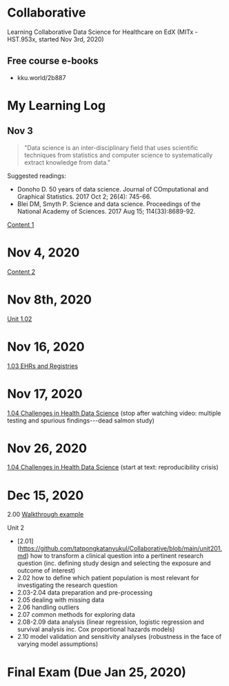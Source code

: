 # Collaborative

Learning Collaborative Data Science for Healthcare on EdX (MITx - HST.953x, started Nov 3rd, 2020)

## Free course e-books
* kku.world/2b887

# My Learning Log

## Nov 3

> "Data science is an inter-disciplinary field that uses scientific techniques from statistics and computer science to systematically extract knowledge from data."

Suggested readings:
  * Donoho D. 50 years of data science. Journal of COmputational and Graphical Statistics. 2017 Oct 2; 26(4): 745-66.
  * Blei DM, Smyth P. Science and data science. Proceedings of the National Academy of Sciences. 2017 Aug 15; 114(33):8689-92.

[Content 1](https://github.com/tatpongkatanyukul/Collaborative/blob/main/Content1.md)
   
# Nov 4, 2020

[Content 2](https://github.com/tatpongkatanyukul/Collaborative/blob/main/Content2.md)

 
# Nov 8th, 2020
[Unit 1.02](https://github.com/tatpongkatanyukul/Collaborative/blob/main/unit102.md)


# Nov 16, 2020

[1.03 EHRs and Registries](https://github.com/tatpongkatanyukul/Collaborative/blob/main/Unit103.md)

# Nov 17, 2020
[1.04 Challenges in Health Data Science](https://github.com/tatpongkatanyukul/Collaborative/blob/main/Unit104.md)
(stop after watching video: multiple testing and spurious findings---dead salmon study)

# Nov 26, 2020
[1.04 Challenges in Health Data Science](https://github.com/tatpongkatanyukul/Collaborative/blob/main/Unit104.md)
(start at text: reproducibility crisis)

# Dec 15, 2020
2.00 [Walkthrough example](https://github.com/tatpongkatanyukul/Collaborative/blob/main/unit200.md)

Unit 2
  * [2.01] (https://github.com/tatpongkatanyukul/Collaborative/blob/main/unit201.md)
 how to transform a clinical question into a pertinent research question (inc. defining study design and selecting the exposure and outcome of interest)
  * 2.02 how to define which patient population is most relevant for investigating the research question
  * 2.03-2.04 data preparation and pre-processing
  * 2.05 dealing with missing data
  * 2.06 handling outliers
  * 2.07 common methods for exploring data
  * 2.08-2.09 data analysis (linear regression, logistic regression and survival analysis inc. Cox proportional hazards models)
  * 2.10 model validation and sensitivity analyses (robustness in the face of varying model assumptions)


# Final Exam (Due Jan 25, 2020)
